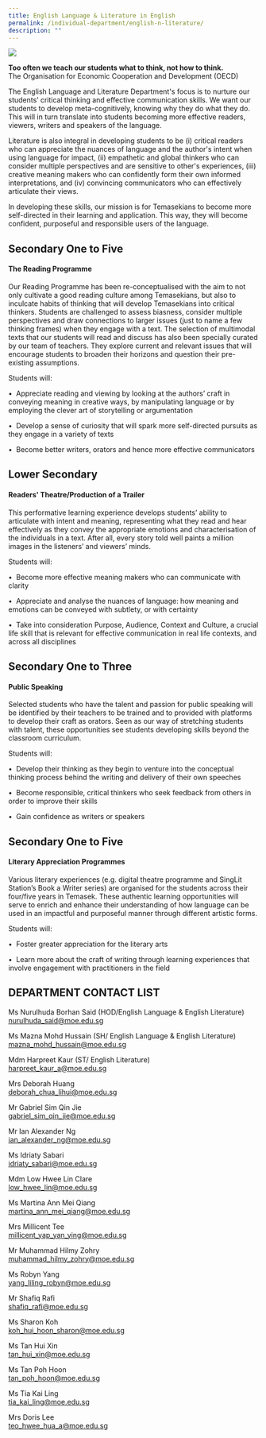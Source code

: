 ```yaml
---
title: English Language & Literature in English
permalink: /individual-department/english-n-literature/
description: ""
---
```

![](/images/2023%20dept%20el.png)

**Too often we teach our students what to think, not how to think.**<br>
The Organisation for Economic Cooperation and Development (OECD)

The English Language and Literature Department's focus is to nurture our students’ critical thinking and effective communication skills. We want our students to develop meta-cognitively, knowing why they do what they do. This will in turn translate into students becoming more effective readers, viewers, writers and speakers of the language.

Literature is also integral in developing students to be (i) critical readers who can appreciate the nuances of language and the author's intent when using language for impact, (ii) empathetic and global thinkers who can consider multiple perspectives and are sensitive to other's experiences, (iii) creative meaning makers who can confidently form their own informed interpretations, and (iv) convincing communicators who can effectively articulate their views.

In developing these skills, our mission is for Temasekians to become more self-directed in their learning and application. This way, they will become confident, purposeful and responsible users of the language.&nbsp;

## Secondary One to Five
#### The Reading Programme
Our Reading Programme has been re-conceptualised with the aim to not only cultivate a good reading culture among Temasekians, but also to inculcate habits of thinking that will develop Temasekians into critical thinkers. Students are challenged to assess biasness, consider multiple perspectives and draw connections to larger issues (just to name a few thinking frames) when they engage with a text. The selection of multimodal texts that our students will read and discuss has also been specially curated by our team of teachers. They explore current and relevant issues that will encourage students to broaden their horizons and question their pre-existing assumptions.

Students will:

•&nbsp; Appreciate reading and viewing by looking at the authors’ craft in conveying meaning in creative ways, by manipulating language or by employing the clever art of storytelling or argumentation

•&nbsp;&nbsp;Develop a sense of curiosity that will spark more self-directed pursuits as they engage in a variety of texts

•&nbsp;&nbsp;Become better writers, orators and hence more effective communicators

## Lower Secondary
#### Readers' Theatre/Production of a Trailer

This performative learning experience develops students’ ability to articulate with intent and meaning, representing what they read and hear effectively as they convey the appropriate emotions and characterisation of the individuals in a text. After all, every story told well paints a million images in the listeners’ and viewers’ minds.

Students will:

•&nbsp;&nbsp;Become more effective meaning makers who can communicate with clarity

•&nbsp;&nbsp;Appreciate and analyse the nuances of language: how meaning and emotions can be conveyed with subtlety, or with certainty

•&nbsp;&nbsp;Take into consideration Purpose, Audience, Context and Culture, a crucial life skill that is relevant for effective communication in real life contexts, and across all disciplines

## Secondary One to Three

#### Public Speaking

Selected students who have the talent and passion for public speaking will be identified by their teachers to be trained and to provided with platforms to develop their craft as orators. Seen as our way of stretching students with talent, these opportunities see students developing skills beyond the classroom curriculum.

Students will:

•&nbsp;&nbsp;Develop their thinking as they begin to venture into the conceptual thinking process behind the writing and delivery of their own speeches

•&nbsp;&nbsp;Become responsible, critical thinkers who seek feedback from others in order to improve their skills

•&nbsp;&nbsp;Gain confidence as writers or speakers

## Secondary One to Five  
#### Literary Appreciation Programmes

Various literary experiences (e.g. digital theatre programme and SingLit Station’s Book a Writer series) are organised for the students across their four/five years in Temasek. These authentic learning opportunities will serve to enrich and enhance their understanding of how language can be used in an impactful and purposeful manner through different artistic forms.

Students will:

•&nbsp;&nbsp;Foster greater appreciation for the literary arts

•&nbsp;&nbsp;Learn more about the craft of writing through learning experiences that involve engagement with practitioners in the field

## DEPARTMENT CONTACT LIST&nbsp;


Ms Nurulhuda Borhan Said (HOD/English Language &amp; English Literature)  
nurulhuda_said@moe.edu.sg  

  
Ms Mazna Mohd Hussain (SH/ English Language &amp; English Literature)  
mazna_mohd_hussain@moe.edu.sg  

  

Mdm Harpreet Kaur (ST/ English Literature)  
harpreet_kaur_a@moe.edu.sg  

  

Mrs Deborah Huang  
deborah_chua_lihui@moe.edu.sg

  

Mr Gabriel Sim Qin Jie  
gabriel_sim_qin_jie@moe.edu.sg

  

Mr Ian Alexander Ng  
ian_alexander_ng@moe.edu.sg

  

Ms Idriaty Sabari  
idriaty_sabari@moe.edu.sg

  

Mdm Low Hwee Lin Clare  
low_hwee_lin@moe.edu.sg

  

Ms Martina Ann Mei Qiang  
martina_ann_mei_qiang@moe.edu.sg

  

Mrs Millicent Tee  
millicent_yap_yan_ying@moe.edu.sg  

  

Mr Muhammad Hilmy Zohry  
muhammad_hilmy_zohry@moe.edu.sg  

  

Ms Robyn Yang  
yang_liling_robyn@moe.edu.sg

  

Mr Shafiq Rafi  
shafiq_rafi@moe.edu.sg  


Ms Sharon Koh  
koh_hui_hoon_sharon@moe.edu.sg
  

Ms Tan Hui Xin  
tan_hui_xin@moe.edu.sg  

  

Ms Tan Poh Hoon  
tan_poh_hoon@moe.edu.sg

  

Ms Tia Kai Ling  
tia_kai_ling@moe.edu.sg

Mrs Doris Lee  
teo_hwee_hua_a@moe.edu.sg